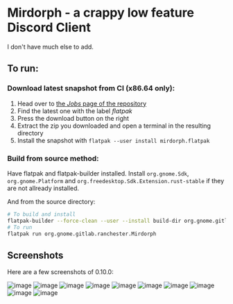 # Mirdorph - a crappy low feature Discord Client

I don't have much else to add.

## To run:

### Download latest snapshot from CI (x86.64 only):

1. Head over to [the *Jobs* page of the repository](https://gitlab.gnome.org/ranchester/mirdorph/-/jobs)
2. Find the latest one with the label *flatpak*
3. Press the download button on the right
4. Extract the zip you downloaded and open a terminal in the resulting directory
5. Install the snapshot with `flatpak --user install mirdorph.flatpak`

### Build from source method:

Have flatpak and flatpak-builder installed.
Install `org.gnome.Sdk`, `org.gnome.Platform` and `org.freedesktop.Sdk.Extension.rust-stable` if they are
not allready installed.

And from the source directory:

```bash
# To build and install
flatpak-builder --force-clean --user --install build-dir org.gnome.gitlab.ranchester.Mirdorph.json
# To run
flatpak run org.gnome.gitlab.ranchester.Mirdorph
```

## Screenshots

Here are a few screenshots of 0.10.0:

![image](./doc/asset/mirdorph-login.png)
![image](./doc/asset/mirdorph-login-gui.png)
![image](./doc/asset/mirdorph-login-token.png)
![image](./doc/asset/mirdorph-login-password.png)
![image](./doc/asset/mirdorph-unselected-main-win.png)
![image](./doc/asset/mirdorph-with-channel.png)
![image](./doc/asset/mirdorph-popped-out.png)
![image](./doc/asset/mirdorph-mobile.png)
![image](./doc/asset/mirdorph-mobile-with-sidebar.png)
![image](./doc/asset/mirdorph-channel-properties.png)
